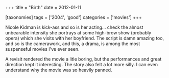 +++
title = "Birth"
date = 2012-01-11

[taxonomies]
tags = ['2004', 'good']
categories = ['movies']
+++

Nicole Kidman is kick-ass and so is her acting... check the almost
unbearable intensity she portrays at some high-brow show (probably
opera) which she visits with her boyfriend. The script is damn amazing
too, and so is the camerawork, and this, a drama, is among the most
suspenseful movies I've ever seen.

A revisit rendered the movie a litle boring, but the performances and
great direction kept it interesting. The story also felt a lot more
silly. I can even understand why the movie was so heavily panned.
